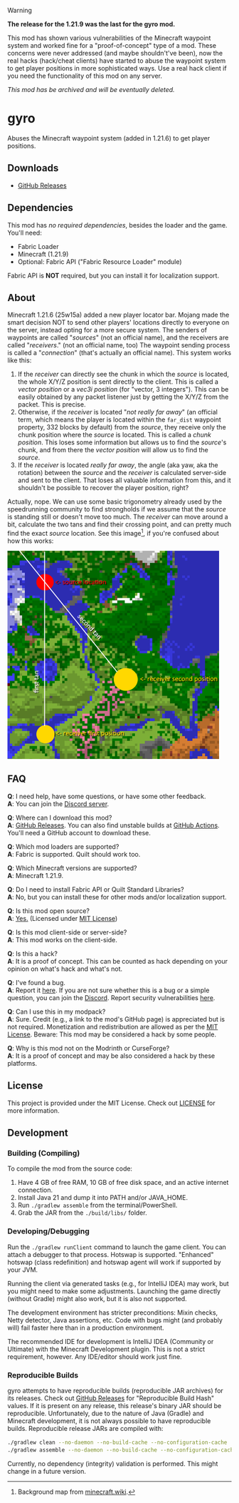 > [!WARNING]
> **The release for the 1.21.9 was the last for the gyro mod.**
>
> This mod has shown various vulnerabilities of the Minecraft waypoint system
> and worked fine for a "proof-of-concept" type of a mod. These concerns were
> never addressed (and maybe shouldn't've been), now the real hacks (hack/cheat
> clients) have started to abuse the waypoint system to get player positions in
> more sophisticated ways. Use a real hack client if you need the functionality
> of this mod on any server.
>
> *This mod has be archived and will be eventually deleted.*

# gyro

Abuses the Minecraft waypoint system (added in 1.21.6) to get player positions.

## Downloads

- [GitHub Releases](https://github.com/VidTu/gyro/releases)

## Dependencies

This mod has _no required dependencies_, besides the loader and the game.
You'll need:

- Fabric Loader
- Minecraft (1.21.9)
- Optional: Fabric API ("Fabric Resource Loader" module)

Fabric API is **NOT** required, but you can install it for localization support.

## About

Minecraft 1.21.6 (25w15a) added a new player locator bar. Mojang made the smart
decision NOT to send other players' locations directly to everyone on
the server, instead opting for a more secure system. The senders of waypoints
are called "*sources*" (not an official name), and the receivers are called
"*receivers*." (not an official name, too) The waypoint sending process is
called a "*connection*" (that's actually an official name).
This system works like this:

1. If the *receiver* can directly see the chunk in which the *source* is
   located, the whole X/Y/Z position is sent directly to the client. This is
   called a *vector position* or a *vec3i position* (for "vector, 3 integers").
   This can be easily obtained by any packet listener just by getting the
   X/Y/Z from the packet. This is precise.
2. Otherwise, if the *receiver* is located "*not really far away*" (an official
   term, which means the player is located within the `far_dist` waypoint
   property, 332 blocks by default) from the *source*, they receive only the
   chunk position where the *source* is located. This is called a
   *chunk position*. This loses some information but allows us to find the
   *source*'s chunk, and from there the *vector position* will allow us to
   find the *source*.
3. If the *receiver* is located *really far away*, the angle (aka yaw, aka the
   rotation) between the *source* and the *receiver* is calculated server-side
   and sent to the client. That loses all valuable information from this, and
   it shouldn't be possible to recover the player position, right?

Actually, nope. We can use some basic trigonometry already used by the
speedrunning community to find strongholds if we assume that the *source* is
standing still or doesn't move too much. The *receiver* can move around a bit,
calculate the two tans and find their crossing point, and can pretty much find
the exact *source* location. See this image[^1], if you're
confused about how this works:

![an image of two tans crossing](taninfo.png)

## FAQ

**Q**: I need help, have some questions, or have some other feedback.  
**A**: You can join the [Discord server](https://discord.gg/Q6saSVSuYQ).

**Q**: Where can I download this mod?  
**A**: [GitHub Releases](https://github.com/VidTu/gyro/releases).
You can also find unstable builds at
[GitHub Actions](https://github.com/VidTu/gyro/actions).
You'll need a GitHub account to download these.

**Q**: Which mod loaders are supported?  
**A**: Fabric is supported. Quilt should work too.

**Q**: Which Minecraft versions are supported?  
**A**: Minecraft 1.21.9.

**Q**: Do I need to install Fabric API or Quilt Standard Libraries?  
**A**: No, but you can install these for other mods and/or localization support.

**Q**: Is this mod open source?  
**A**: [Yes.](https://github.com/VidTu/gyro) (Licensed
under [MIT License](https://github.com/VidTu/gyro/blob/main/LICENSE))

**Q**: Is this mod client-side or server-side?  
**A**: This mod works on the client-side.

**Q**: Is this a hack?  
**A**: It is a proof of concept. This can be counted as hack
depending on your opinion on what's hack and what's not.

**Q**: I've found a bug.  
**A**: Report it [here](https://github.com/VidTu/gyro/issues). If you are not
sure whether this is a bug or a simple question, you can join the
[Discord](https://discord.gg/Q6saSVSuYQ). Report security vulnerabilities
[here](https://github.com/VidTu/gyro/security).

**Q**: Can I use this in my modpack?  
**A**: Sure. Credit (e.g., a link to the mod's GitHub page) is appreciated but
is not required. Monetization and redistribution are allowed as per the
[MIT License](https://github.com/VidTu/gyro/blob/main/LICENSE).
Beware: This mod may be considered a hack by some people.

**Q**: Why is this mod not on the Modrinth or CurseForge?  
**A**: It is a proof of concept and may be
also considered a hack by these platforms.

## License

This project is provided under the MIT License.
Check out [LICENSE](https://github.com/VidTu/gyro/blob/main/LICENSE)
for more information.

## Development

### Building (Compiling)

To compile the mod from the source code:

1. Have 4 GB of free RAM, 10 GB of free disk space,
   and an active internet connection.
2. Install Java 21 and dump it into PATH and/or JAVA_HOME.
3. Run `./gradlew assemble` from the terminal/PowerShell.
4. Grab the JAR from the `./build/libs/` folder.

### Developing/Debugging

Run the `./gradlew runClient` command to launch the game client. You can attach
a debugger to that process. Hotswap is supported. "Enhanced" hotswap
(class redefinition) and hotswap agent will work if supported by your JVM.

Running the client via generated tasks (e.g., for IntelliJ IDEA) may work, but
you might need to make some adjustments. Launching the game directly
(without Gradle) might also work, but it is also not supported.

The development environment has stricter preconditions: Mixin checks,
Netty detector, Java assertions, etc. Code with bugs might (and probably will)
fail faster here than in a production environment.

The recommended IDE for development is IntelliJ IDEA (Community or Ultimate)
with the Minecraft Development plugin. This is not a strict requirement,
however. Any IDE/editor should work just fine.

### Reproducible Builds

gyro attempts to have reproducible builds (reproducible JAR archives) for its
releases. Check out [GitHub Releases](https://github.com/VidTu/gyro/releases)
for "Reproducible Build Hash" values. If it is present on any release, this
release's binary JAR should be reproducible. Unfortunately, due to the nature of
Java (Gradle) and Minecraft development, it is not always possible to have
reproducible builds. Reproducible release JARs are compiled with:

```bash
./gradlew clean --no-daemon --no-build-cache --no-configuration-cache
./gradlew assemble --no-daemon --no-build-cache --no-configuration-cache
```

Currently, no dependency (integrity) validation is performed.
This might change in a future version.

[^1]: Background map from [minecraft.wiki](https://minecraft.wiki/index.php?curid=122350).

